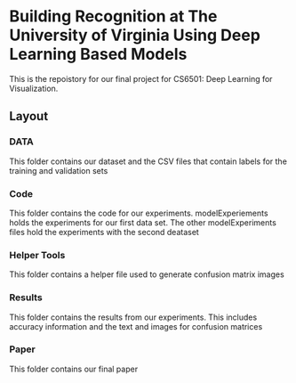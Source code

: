 # Building Recognition at The University of Virginia Using Deep Learning Based Models

This is the repoistory for our final project for CS6501: Deep Learning for Visualization.

## Layout

### DATA 
This folder contains our dataset and the CSV files that contain labels for the training and validation sets

### Code
This folder contains the code for our experiments. modelExperiements holds the experiments for our first data set.
The other modelExperiments files hold the experiments with the second deataset

### Helper Tools
This folder contains a helper file used to generate confusion matrix images

### Results
This folder contains the results from our experiments. This includes accuracy information and the text and images for confusion matrices

### Paper
This folder contains our final paper
